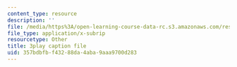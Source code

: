 ```yaml
---
content_type: resource
description: ''
file: /media/https%3A/open-learning-course-data-rc.s3.amazonaws.com/res-6-012-introduction-to-probability-spring-2018/357bdbfbf43288da4aba9aaa9700d283_0cD-tcITuck.srt
file_type: application/x-subrip
resourcetype: Other
title: 3play caption file
uid: 357bdbfb-f432-88da-4aba-9aaa9700d283
---
```

